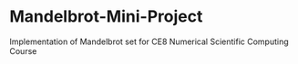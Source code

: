 # Mandelbrot-Mini-Project
Implementation of Mandelbrot set for CE8 Numerical Scientific Computing Course
